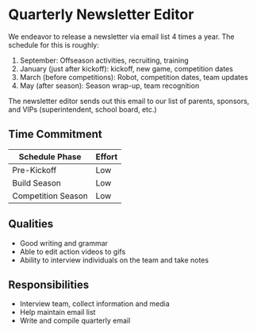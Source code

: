 # Quarterly Newsletter Editor

We endeavor to release a newsletter via email list 4 times a year. The schedule for this is roughly:

1. September: Offseason activities, recruiting, training
2. January (just after kickoff): kickoff, new game, competition dates
3. March (before competitions): Robot, competition dates, team updates
4. May (after season): Season wrap-up, team recognition

The newsletter editor sends out this email to our list of parents, sponsors, and VIPs (superintendent, school board, etc.)

## Time Commitment

| Schedule Phase     | Effort   |
|--------------------|----------|
| Pre-Kickoff        | Low      |
| Build Season       | Low      |
| Competition Season | Low      |

## Qualities
 - Good writing and grammar
 - Able to edit action videos to gifs
 - Ability to interview individuals on the team and take notes

## Responsibilities
 - Interview team, collect information and media
 - Help maintain email list
 - Write and compile quarterly email
